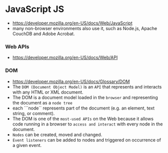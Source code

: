 # JavaScript JS
- https://developer.mozilla.org/en-US/docs/Web/JavaScript
- many non-browser environments also use it, such as Node.js, Apache CouchDB and Adobe Acrobat. 
### Web APIs 
- https://developer.mozilla.org/en-US/docs/Web/API

### DOM
- https://developer.mozilla.org/en-US/docs/Glossary/DOM
- The ```DOM (Document Object Model)``` is an ```API``` that represents and interacts with any HTML or XML document. 
- The DOM is a document model loaded in the ```browser``` and representing the document as a ```node tree```
- each ```node`` represents part of the document (e.g. an element, text string, or comment).
- The DOM is one of the ```most-used APIs``` on the Web because it allows code running in a browser to ```access and interact``` with every node in the document. 
- ```Nodes``` can be created, moved and changed. 
- ```Event listeners``` can be added to nodes and triggered on occurrence of a given event.
